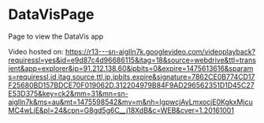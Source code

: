 # DataVisPage

Page to view the DataVis app

Video hosted on: https://r13---sn-aiglln7k.googlevideo.com/videoplayback?requiressl=yes&id=e9d87c4d96686115&itag=18&source=webdrive&ttl=transient&app=explorer&ip=91.212.138.60&ipbits=0&expire=1475613616&sparams=requiressl,id,itag,source,ttl,ip,ipbits,expire&signature=7862CE0B774CD17F25680BD157BDCE70F019062D.312204979B84F9AD296562351D1D45C27E53D375&key=ck2&mm=31&mn=sn-aiglln7k&ms=au&mt=1475598542&mv=m&nh=IgpwcjAyLmxocjE0KgkxMjcuMC4wLjE&pl=24&cpn=G8gd5g6C__j18XdB&c=WEB&cver=1.20161001
